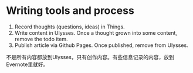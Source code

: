 # Writing tools and process

1. Record thoughts (questions, ideas) in Things.
2. Write content in Ulysses. Once a thought grown into some content, remove the todo item.
4. Publish article via Github Pages. Once published, remove from Ulysses.

不是所有内容都放到Ulysses，只有创作内容。有些信息记录的内容，放到Evernote里就好。